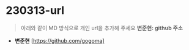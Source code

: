 # 230313-url
> 아래와 같이 MD 방식으로 개인 url을 추가해 주세요
> **변준현: github 주소**

* **변준현** [https://github.com/gogoma]